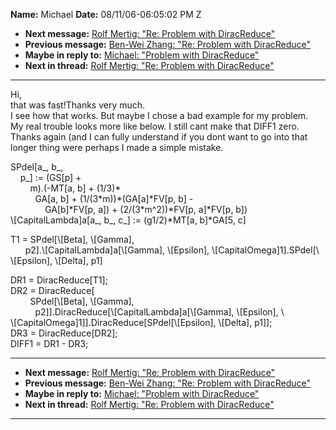 **Name:** Michael
**Date:** 08/11/06-06:05:02 PM Z

  - **Next message:** [Rolf Mertig: "Re: Problem with
    DiracReduce"](0386.html)
  - **Previous message:** [Ben-Wei Zhang: "Re: Problem with
    DiracReduce"](0384.html)
  - **Maybe in reply to:** [Michael: "Problem with
    DiracReduce"](0382.html)
  - **Next in thread:** [Rolf Mertig: "Re: Problem with
    DiracReduce"](0386.html)

-----

Hi,  
that was fast\!Thanks very much.  
I see how that works. But maybe I chose a bad example for my problem.  
My real trouble looks more like below. I still cant make that DIFF1
zero.  
Thanks again (and I can fully understand if you dont want to go into
that longer thing were perhaps I made a simple mistake.  

SPdel[a\_, b\_,  
    p\_] := (GS[p] +  
        m).(-MT[a, b] + (1/3)\*  
          GA[a, b] + (1/(3\*m))\*(GA[a]\*FV[p,
b] -  
              GA[b]\*FV[p, a]) + (2/(3\*m^2))\*FV[p,
a]\*FV[p, b])  
\\[CapitalLambda]a[a\_, b\_, c\_] := (g1/2)\*MT[a,
b]\*GA[5, c]  

T1 = SPdel[\\[Beta], \\[Gamma],  
      p2].\\[CapitalLambda]a[\\[Gamma],
\\[Epsilon], \\[CapitalOmega]1].SPdel[\\  
\\[Epsilon], \\[Delta], p1]  

DR1 = DiracReduce[T1];  
DR2 = DiracReduce[  
        SPdel[\\[Beta], \\[Gamma],  
          p2]].DiracReduce[\\[CapitalLambda]a[\\[Gamma],
\\[Epsilon], \\  
\\[CapitalOmega]1]].DiracReduce[SPdel[\\[Epsilon],
\\[Delta], p1]];  
DR3 = DiracReduce[DR2];  
DIFF1 = DR1 - DR3;  

-----

  - **Next message:** [Rolf Mertig: "Re: Problem with
    DiracReduce"](0386.html)
  - **Previous message:** [Ben-Wei Zhang: "Re: Problem with
    DiracReduce"](0384.html)
  - **Maybe in reply to:** [Michael: "Problem with
    DiracReduce"](0382.html)
  - **Next in thread:** [Rolf Mertig: "Re: Problem with
    DiracReduce"](0386.html)

-----

